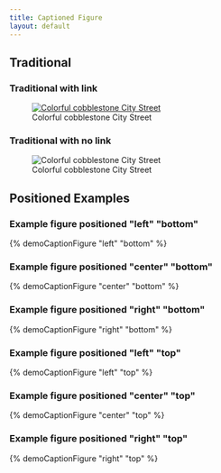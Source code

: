 ```yaml
---
title: Captioned Figure
layout: default
---
```



## Traditional

### Traditional with link

<figure class="captioned-figure captioned-figure--traditional">
  <a class="captioned-figure__media-link" href="#">
    <img 
      src="/assets/placeholder/image-1.jpg" 
      class="captioned-figure__media" 
      alt="Colorful cobblestone City Street"
    >
  </a>
  <figcaption class="captioned-figure__caption crop-margins">
    Colorful cobblestone City Street
  </figcaption>
</figure>

### Traditional with no link

<figure class="captioned-figure captioned-figure--traditional">
  <img 
    src="/assets/placeholder/image-1.jpg" 
    class="captioned-figure__media" 
    alt="Colorful cobblestone City Street"
  >
  <figcaption class="captioned-figure__caption crop-margins">
    Colorful cobblestone City Street
  </figcaption>
</figure>

## Positioned Examples

### Example figure positioned "left" "bottom"

{% demoCaptionFigure "left" "bottom" %}

### Example figure positioned "center" "bottom"

{% demoCaptionFigure "center" "bottom" %}

### Example figure positioned "right" "bottom"

{% demoCaptionFigure "right" "bottom" %}

### Example figure positioned "left" "top"

{% demoCaptionFigure "left" "top" %}

### Example figure positioned "center" "top"

{% demoCaptionFigure "center" "top" %}

### Example figure positioned "right" "top"

{% demoCaptionFigure "right" "top" %}